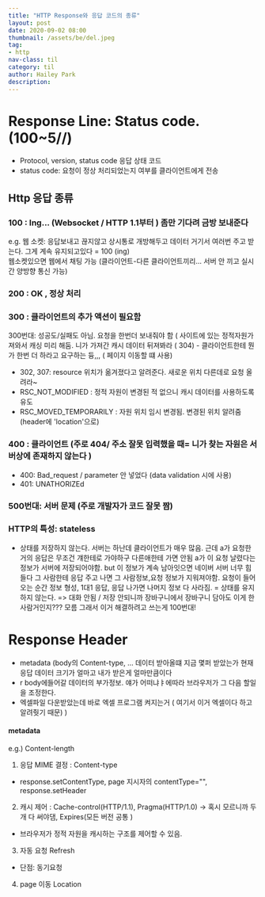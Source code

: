 ```yaml
---
title: "HTTP Response와 응답 코드의 종류"
layout: post
date: 2020-09-02 08:00
thumbnail: /assets/be/del.jpeg
tag:
- http
nav-class: til
category: til
author: Hailey Park
description: 
---
```


# Response Line: Status code. (100~5//) 

- Protocol, version, status code 응답 상태 코드             
- status code: 요청이 정상 처리되었는지 여부를 클라이언트에게 전송   

## Http 응답 종류

### 100 : Ing... (Websocket / HTTP 1.1부터 ) 좀만 기다려 금방 보내준다 
e.g. 웹 소켓: 응답보내고 끊지않고 상시통로 개방해두고 데이터 거기서 여러번 주고 받는다. 그게 계속 유지되고있다 = 100 (ing)  
웹소켓있으면 웹에서 채팅 가능 (클라이언트-다른 클라이언트끼리... 서버 안 끼고 실시간 양방향 통신 가능) 

### 200 : OK , 정상 처리                     

### 300 : 클라이언트의 추가 액션이 필요함                               
300번대: 성공도/실패도 아님. 요청을 한번더 보내줘야 함 ( 사이트에 있는 정적자원가져와서 캐싱 미리 해둠. 니가 가져간 캐시 데이터 뒤져봐라 ( 304)  - 클라이언트한테 뭔가 한번 더 하라고 요구하는 듕,,, ( 페이지 이동할 떄 사용) 

- 302, 307: resource 위치가 옮겨졌다고 알려준다. 새로운 위치 다른데로 요청 올려라~
- RSC_NOT_MODIFIED : 정적 자원이 변경된 적 없으니 캐시 데이터를 사용하도록 유도      
- RSC_MOVED_TEMPORARILY : 자원 위치 임시 변경됨. 변경된 위치 알려줌 (header에 'location'으로)          

### 400 : 클라이언트 (주로 404/ 주소 잘못 입력했을 때= 니가 찾는 자원은 서버상에 존재하지 않는다 )
- 400: Bad_request / parameter 안 넣었다 (data validation 시에 사용)
- 401: UNATHORIZEd

### 500번대: 서버 문제 (주로 개발자가 코드 잘못 짬)

 
### HTTP의 특성: stateless
- 상태를 저장하지 않는다. 서버는 하난데 클라이언트가 매우 많음. 근데 a가 요청한 거의 응답은 무조건 걔한테로 가야하구 다른애한테 가면 안됨 a가 이 요청 날렸다는 정보가 서버에 저장되어야함. but 이 정보가 계속 남아잇으면 네이버 서버 너무 힘들다 그 사람한테 응답 주고 나면 그 사람정보,요청 정보가 지워져야함. 요청이 들어오는 순간 정보 형성, 1대1 응답, 응답 나가면 나머지 정보 다 사라짐.  = 상태를 유지하지 않는다. => 대화 안됨 / 저장 안되니까 장바구니에서 장바구니 담아도 이게 한 사람거인지??? 모름 그래서 이거 해결하려고 쓰는게 100번대!

 
# Response Header
- metadata (body의 Content-type, ... 데이터 받아올떄 지금 몇퍼 받았는가 현재 응답 데이터 크기가 얼마고 내가 받은게 얼마만큼이다 
- r body에들어갈 데이터의 부가정보. 얘가 어떠냐ㅑ에따라 브라우저가 그 다음 할일을 조정한다.
- 엑셀파일 다운받았는데 바로 엑셀 프로그램 켜지는거 ( 여기서 이거 엑셀이다 하고 알려줫기 때문) ) 

#### metadata                                                                                               
e.g.)  Content-length                                                                                

1. 응답 MIME 결정 : Content-type                                                                         
- response.setContentType, page 지시자의 contentType="", response.setHeader                          
2. 캐시 제어 : Cache-control(HTTP/1.1), Pragma(HTTP/1.0) -> 혹시 모르니까 두개 다 써야댐, Expires(모든 버전 공통 )         
- 브라우저가 정적 자원을 캐시하는 구조를 제어할 수 있음.                                                                
                                                                                
3. 자동 요청  Refresh                                                                                    
- 단점: 동기요청                                                                                       
4. page 이동  Location                                                                                 
                                                                  
